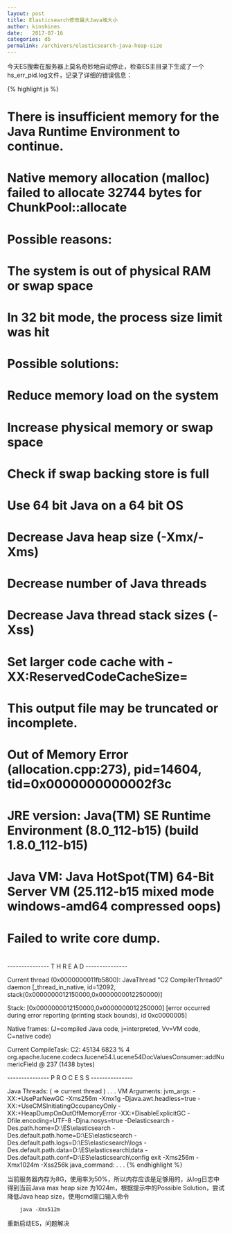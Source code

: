 ```yaml
---
layout: post
title: Elasticsearch修改最大Java堆大小
author: kinshines
date:   2017-07-16
categories: db
permalink: /archivers/elasticsearch-java-heap-size
---
```


<p class="lead">今天ES搜索在服务器上莫名奇妙地自动停止，检查ES主目录下生成了一个hs_err_pid.log文件，记录了详细的错误信息：</p>

{% highlight js %}
#
# There is insufficient memory for the Java Runtime Environment to continue.
# Native memory allocation (malloc) failed to allocate 32744 bytes for ChunkPool::allocate
# Possible reasons:
#   The system is out of physical RAM or swap space
#   In 32 bit mode, the process size limit was hit
# Possible solutions:
#   Reduce memory load on the system
#   Increase physical memory or swap space
#   Check if swap backing store is full
#   Use 64 bit Java on a 64 bit OS
#   Decrease Java heap size (-Xmx/-Xms)
#   Decrease number of Java threads
#   Decrease Java thread stack sizes (-Xss)
#   Set larger code cache with -XX:ReservedCodeCacheSize=
# This output file may be truncated or incomplete.
#
#  Out of Memory Error (allocation.cpp:273), pid=14604, tid=0x0000000000002f3c
#
# JRE version: Java(TM) SE Runtime Environment (8.0_112-b15) (build 1.8.0_112-b15)
# Java VM: Java HotSpot(TM) 64-Bit Server VM (25.112-b15 mixed mode windows-amd64 compressed oops)
# Failed to write core dump. 
#

---------------  T H R E A D  ---------------

Current thread (0x0000000011fb5800):  JavaThread "C2 CompilerThread0" daemon [_thread_in_native, id=12092, stack(0x0000000012150000,0x0000000012250000)]

Stack: [0x0000000012150000,0x0000000012250000]
[error occurred during error reporting (printing stack bounds), id 0xc0000005]

Native frames: (J=compiled Java code, j=interpreted, Vv=VM code, C=native code)


Current CompileTask:
C2:  45134 6823 %     4       org.apache.lucene.codecs.lucene54.Lucene54DocValuesConsumer::addNumericField @ 237 (1438 bytes)


---------------  P R O C E S S  ---------------

Java Threads: ( => current thread )
.
.
.
VM Arguments:
jvm_args: -XX:+UseParNewGC -Xms256m -Xmx1g -Djava.awt.headless=true -XX:+UseCMSInitiatingOccupancyOnly -XX:+HeapDumpOnOutOfMemoryError -XX:+DisableExplicitGC -Dfile.encoding=UTF-8 -Djna.nosys=true -Delasticsearch -Des.path.home=D:\ES\elasticsearch -Des.default.path.home=D:\ES\elasticsearch -Des.default.path.logs=D:\ES\elasticsearch\logs -Des.default.path.data=D:\ES\elasticsearch\data -Des.default.path.conf=D:\ES\elasticsearch\config exit -Xms256m -Xmx1024m -Xss256k 
java_command: <unknown>
.
.
.
{% endhighlight %}

当前服务器内存为8G，使用率为50%，所以内存应该是足够用的，从log日志中得到当前Java max heap size 为1024m，根据提示中的Possible Solution，尝试降低Java heap size，使用cmd窗口输入命令

        java -Xmx512m

重新启动ES，问题解决


